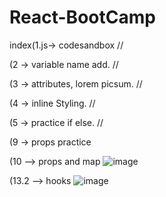 # React-BootCamp
index(1.js-> codesandbox //

(2 -> variable name add. // 

(3 -> attributes, lorem picsum. //

(4 -> inline Styling. //

(5 -> practice if else. //

(9 -> props practice 

(10 --> props and map 
![image](https://user-images.githubusercontent.com/49728020/177011775-022e5842-8ed6-43a3-9a41-7464aa7f0c2a.png)

(13.2 --> hooks
![image](https://user-images.githubusercontent.com/49728020/177179336-fa99012f-dc0c-4ffd-a7d0-66f9773d8626.png)





